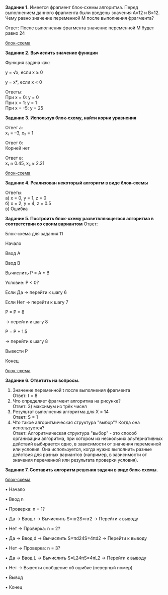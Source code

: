 **Задание 1.** Имеется фрагмент блок-схемы алгоритма. Перед выполнением данного фрагмента были введены значения A=12 и B=12. Чему равно значение переменной M после выполнения фрагмента?

Ответ:
После выполнения фрагмента значение переменной M будет равно 24

[блок-схема](https://github.com/lkaboba27/-/blob/block/zad_1.jpg)

**Задание 2. Вычислить значение функции**

Функция задана как:

y = √x, если x ≥ 0

y = x², если x < 0

Ответы:
<br>При x = 0: y = 0
<br>При x = 1: y = 1
<br>При x = -5: y = 25

**Задание 3. Используя блок-схему, найти корни уравнения**

Ответ а:
<br>x₁ = –3, x₂ = 1

Ответ б:
<br>Корней нет

Ответ в:
<br>x₁ ≈ 0.45, x₂ ≈ 2.21

[блок-схема](https://github.com/lkaboba27/-/blob/block/zad_3.png)

**Задание 4. Реализован некоторый алгоритм в виде блок-схемы**

Ответы:
<br>а) x = 0, y = 1, z = 0
<br>б) x = 2, y = 4, z = 0.5
<br>в) Ошибка

**Задание 5. Построить блок-схему разветвляющегося  алгоритма  в соответствии со своим вариантом**
Ответ:

Блок-схема для задания 11

Начало

Ввод A

Ввод B

Вычислить P = A * B

Условие: P < 0?

Если Да → перейти к шагу 6

Если Нет → перейти к шагу 7

P = P * 8

→ перейти к шагу 8

P = P * 1.5

→ перейти к шагу 8

Вывести P

Конец

[блок-схема](https://github.com/lkaboba27/-/blob/block/zad_5.jpg)

**Задание 6. Ответить на вопросы.**
1. Значение переменной t после выполнения фрагмента
<br> Ответ: t = 8
2. Что определяет фрагмент алгоритма на рисунке?
<br> Ответ: 3) максимум из трёх чисел
3. Результат выполнения алгоритма для X = 14
<br> Ответ: S = 1
4. Что такое алгоритмическая структура "выбор"? Когда она используется?
<br> Ответ: Алгоритмическая структура "выбор" - это способ организации алгоритма, при котором из нескольких альтернативных действий выбирается одно, в зависимости от значения переменной или условия.
Она используется, когда нужно выполнить разные действия для разных вариантов (например, в зависимости от значения переменной или результата проверки условия).

**Задание 7. Составить алгоритм решения задачи в виде блок-схемы.**

[блок-схема](https://github.com/lkaboba27/-/blob/block/zad_7.jpg)

•	Начало

•	Ввод n

•	Проверка: n = 1?

•	Да → Ввод r → Вычислить S=πr2S=πr2 → Перейти к выводу

•	Нет → Проверка: n = 2?

•	Да → Ввод d → Вычислить S=πd24S=4πd2 → Перейти к выводу

•	Нет → Проверка: n = 3?

•	Да → Ввод L → Вычислить S=L24πS=4πL2 → Перейти к выводу

•	Нет → Вывести сообщение об ошибке (неверный номер)

•	Вывод 

•	Конец

